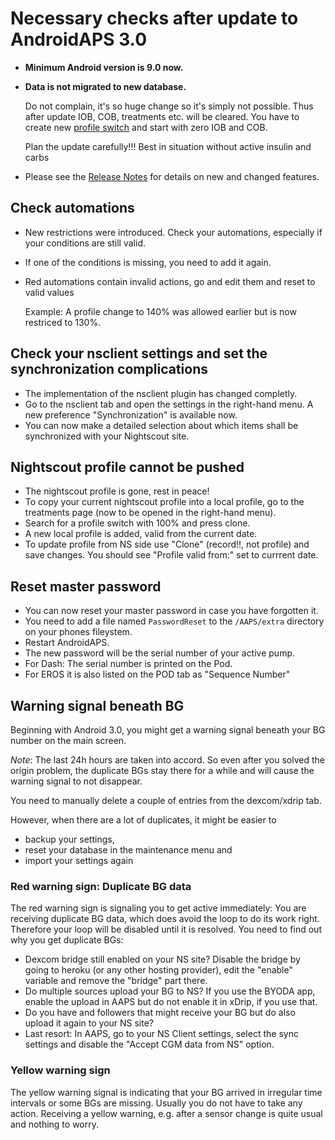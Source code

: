 # Necessary checks after update to AndroidAPS 3.0

* **Minimum Android version is 9.0 now.**
* **Data is not migrated to new database.**

  Do not complain, it's so huge change so it's simply not possible. Thus after update IOB, COB, treatments etc. will be cleared. You have to create new [profile switch](../Usage/Profiles) and start with zero IOB and COB.

  Plan the update carefully!!! Best in situation without active insulin and carbs

* Please see the [Release Notes](../Installing-AndroidAPS/Releasenotes) for details on new and changed features.


## Check automations

* New restrictions were introduced. Check your automations, especially if your conditions are still valid.
* If one of the conditions is missing, you need to add it again.
* Red automations contain invalid actions, go and edit them and reset to valid values

  Example: A profile change to 140% was allowed earlier but is now restriced to 130%.

## Check your nsclient settings and set the synchronization complications

* The implementation of the nsclient plugin has changed completly.
* Go to the nsclient tab and open the settings in the right-hand menu. A new preference "Synchronization" is available now.
* You can now make a detailed selection about which items shall be synchronized with your Nightscout site.

## Nightscout profile cannot be pushed
* The nightscout profile is gone, rest in peace!
* To copy your current nightscout profile into a local profile, go to the treatments page (now to be opened in the right-hand menu).
* Search for a profile switch with 100% and press clone.
* A new local profile is added, valid from the current date.
* To update profile from NS side use "Clone" (record!!, not profile) and save changes. You should see "Profile valid from:" set to currrent date.

## Reset master password
* You can now reset your master password in case you have forgotten it.
* You need to add a file named ```PasswordReset``` to the ```/AAPS/extra``` directory on your phones fileystem.
* Restart AndroidAPS.
* The new password will be the serial number of your active pump.
* For Dash: The serial number is printed on the Pod.
* For EROS it is also listed on the POD tab as "Sequence Number"

## Warning signal beneath BG
Beginning with Android 3.0, you might get a warning signal beneath your BG number on the main screen.

*Note*:
The last 24h hours are taken into accord. So even after you solved the origin problem, the duplicate BGs stay there for a while and will cause the warning signal to not disappear.

You need to manually delete a couple of entries from the dexcom/xdrip tab.

However, when there are a lot of duplicates, it might be easier to
* backup your settings,
* reset your database in the maintenance menu and
* import your settings again

### Red warning sign: Duplicate BG data
The red warning sign is signaling you to get active immediately: You are receiving duplicate BG data, which does avoid the loop to do its work right. Therefore your loop will be disabled until it is resolved.
You need to find out why you get duplicate BGs:
* Dexcom bridge still enabled on your NS site? Disable the bridge by going to heroku (or any other hosting provider), edit the "enable" variable and remove the "bridge" part there.
* Do multiple sources upload your BG to NS? If you use the BYODA app, enable the upload in AAPS but do not enable it in xDrip, if you use that.
* Do you have and followers that might receive your BG but do also upload it again to your NS site?
* Last resort: In AAPS, go to your NS Client settings, select the sync settings  and disable the "Accept CGM data from NS" option.

### Yellow warning sign
The yellow warning signal is indicating that your BG arrived in irregular time intervals or some BGs are missing.
Usually you do not have to take any action.
Receiving a yellow warning, e.g. after a sensor change is quite usual and nothing to worry.
